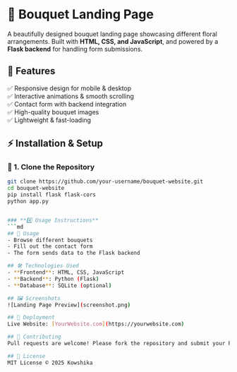 # 🌸 Bouquet Landing Page

A beautifully designed bouquet landing page showcasing different floral arrangements. Built with **HTML, CSS, and JavaScript**, and powered by a **Flask backend** for handling form submissions.

## 🌟 Features
✅ Responsive design for mobile & desktop  
✅ Interactive animations & smooth scrolling  
✅ Contact form with backend integration  
✅ High-quality bouquet images  
✅ Lightweight & fast-loading  

## ⚡ Installation & Setup

### 📌 1. Clone the Repository
```sh
git clone https://github.com/your-username/bouquet-website.git
cd bouquet-website
pip install flask flask-cors
python app.py


### **4️⃣ Usage Instructions**  
```md
## 🎯 Usage
- Browse different bouquets  
- Fill out the contact form  
- The form sends data to the Flask backend  

## 🛠️ Technologies Used
- **Frontend**: HTML, CSS, JavaScript  
- **Backend**: Python (Flask)  
- **Database**: SQLite (optional)

## 🖼️ Screenshots
![Landing Page Preview](screenshot.png)

## 🚀 Deployment
Live Website: [YourWebsite.com](https://yourwebsite.com)

## 🤝 Contributing
Pull requests are welcome! Please fork the repository and submit your PR.

## 📜 License
MIT License © 2025 Kowshika

